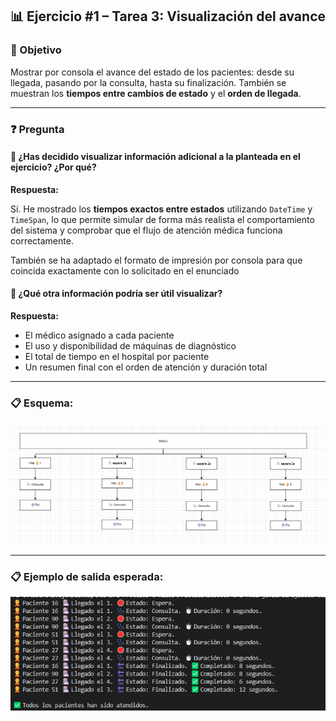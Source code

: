 ## 📊 Ejercicio #1 – Tarea 3: Visualización del avance

### 🎯 Objetivo

Mostrar por consola el avance del estado de los pacientes: desde su llegada, pasando por la consulta, hasta su finalización. También se muestran los **tiempos entre cambios de estado** y el **orden de llegada**.

---

### ❓ Pregunta

#### 🔸 ¿Has decidido visualizar información adicional a la planteada en el ejercicio? ¿Por qué?

**Respuesta:**

Sí. He mostrado los **tiempos exactos entre estados** utilizando `DateTime` y `TimeSpan`, lo que permite simular de forma más realista el comportamiento del sistema y comprobar que el flujo de atención médica funciona correctamente.

También se ha adaptado el formato de impresión por consola para que coincida exactamente con lo solicitado en el enunciado

#### 🔸 ¿Qué otra información podría ser útil visualizar?

**Respuesta:**

- El médico asignado a cada paciente  
- El uso y disponibilidad de máquinas de diagnóstico  
- El total de tiempo en el hospital por paciente  
- Un resumen final con el orden de atención y duración total

---

### 📋 Esquema:

![alt text](image-1.png)

---

### 📋 Ejemplo de salida esperada:

![alt text](image.png)